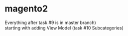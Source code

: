 # magento2
Everything after task #9 is in master branch)
<br>
starting with adding View Model (task #10 Subcategories)
